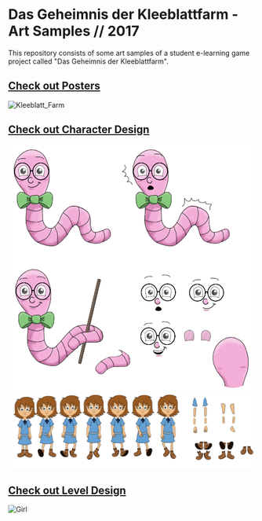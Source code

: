 # Das Geheimnis der Kleeblattfarm - Art Samples // 2017
This repository consists of some art samples of a student e-learning game project called "Das Geheimnis der Kleeblattfarm".

## [Check out Posters](https://github.com/baumgae/Kleeblatt-Farm-Art/tree/main/01_Posters)
<img width="919" alt="Kleeblatt_Farm" src="https://user-images.githubusercontent.com/58331777/132182738-d3504b7f-9420-4bc9-b913-f8ef5dce5ee8.png">



## [Check out Character Design](https://github.com/baumgae/Kleeblatt-Farm-Art/tree/main/02_Characters)
![Willy](https://github.com/baumgae/Kleeblatt-Farm-Art/blob/main/02_Characters/Willy_Turnaround_.png?raw=true)
![Girl](https://github.com/baumgae/Kleeblatt-Farm-Art/blob/main/02_Characters/Girl_Moving_Forward_001.png?raw=true)

## [Check out Level Design](https://github.com/baumgae/Kleeblatt-Farm-Art/tree/main/03_Scenes)
![Girl](https://github.com/baumgae/Kleeblatt-Farm-Art/blob/main/03_Scenes/Second_Scene_.png?raw=true)


